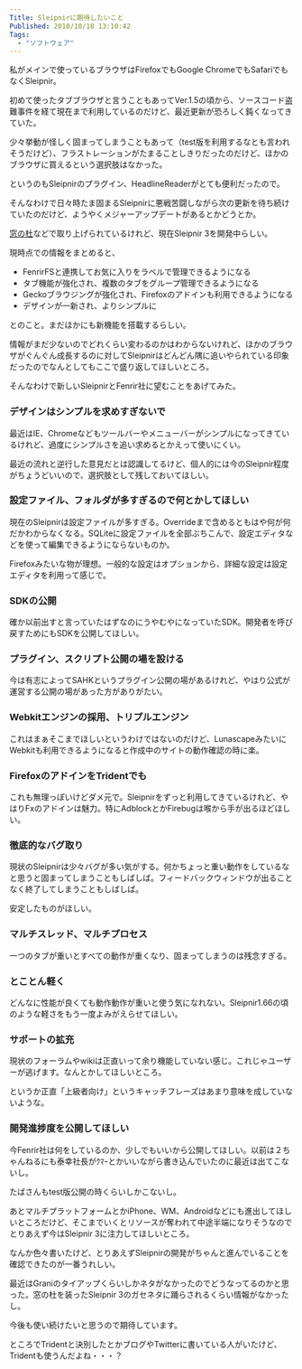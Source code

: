 ```yaml
---
Title: Sleipnirに期待したいこと
Published: 2010/10/18 13:10:42
Tags:
  - "ソフトウェア"
---
```

私がメインで使っているブラウザはFirefoxでもGoogle ChromeでもSafariでもなくSleipnir。

初めて使ったタブブラウザと言うこともあってVer.1.5の頃から、ソースコード盗難事件を経て現在まで利用しているのだけど、最近更新が恐ろしく鈍くなってきていた。

少々挙動が怪しく固まってしまうこともあって（test版を利用するなとも言われそうだけど）、フラストレーションがたまることしきりだったのだけど、ほかのブラウザに買えるという選択肢はなかった。

というのもSleipnirのプラグイン、HeadlineReaderがとても便利だったので。

そんなわけで日々時たま固まるSleipnirに悪戦苦闘しながら次の更新を待ち続けていたのだけど、ようやくメジャーアップデートがあるとかどうとか。

[窓の杜](http://www.forest.impress.co.jp/docs/news/20101018_400833.html)などで取り上げられているけれど、現在Sleipnir 3を開発中らしい。

現時点での情報をまとめると、

- FenrirFSと連携してお気に入りをラベルで管理できるようになる
- タブ機能が強化され、複数のタブをグループ管理できるようになる
- Geckoブラウジングが強化され、Firefoxのアドインも利用できるようになる
- デザインが一新され、よりシンプルに

とのこと。まだほかにも新機能を搭載するらしい。

情報がまだ少ないのでどれくらい変わるのかはわからないけれど、ほかのブラウザがぐんぐん成長するのに対してSleipnirはどんどん隅に追いやられている印象だったのでなんとしてもここで盛り返してほしいところ。

そんなわけで新しいSleipnirとFenrir社に望むことをあげてみた。

### デザインはシンプルを求めすぎないで

最近はIE、Chromeなどもツールバーやメニューバーがシンプルになってきているけれど、過度にシンプルさを追い求めるとかえって使いにくい。

最近の流れと逆行した意見だとは認識してるけど、個人的には今のSleipnir程度がちょうどいいので、選択肢として残しておいてほしい。

### 設定ファイル、フォルダが多すぎるので何とかしてほしい

現在のSleipnirは設定ファイルが多すぎる。Overrideまで含めるともはや何が何だかわからなくなる。SQLiteに設定ファイルを全部ぶちこんで、設定エディタなどを使って編集できるようにならないものか。

Firefoxみたいな物が理想。一般的な設定はオプションから、詳細な設定は設定エディタを利用って感じで。

### SDKの公開

確か以前出すと言っていたはずなのにうやむやになっていたSDK。開発者を呼び戻すためにもSDKを公開してほしい。

### プラグイン、スクリプト公開の場を設ける

今は有志によってSAHKというプラグイン公開の場があるけれど、やはり公式が運営する公開の場があった方がありがたい。

### Webkitエンジンの採用、トリプルエンジン

これはまぁそこまでほしいというわけではないのだけど、LunascapeみたいにWebkitも利用できるようになると作成中のサイトの動作確認の時に楽。

### FirefoxのアドインをTridentでも

これも無理っぽいけどダメ元で。Sleipnirをずっと利用してきているけれど、やはりFxのアドインは魅力。特にAdblockとかFirebugは喉から手が出るほどほしい。

### 徹底的なバグ取り

現状のSleipnirは少々バグが多い気がする。何かちょっと重い動作をしているなと思うと固まってしまうこともしばしば。フィードバックウィンドウが出ることなく終了してしまうこともしばしば。

安定したものがほしい。

### マルチスレッド、マルチプロセス

一つのタブが重いとすべての動作が重くなり、固まってしまうのは残念すぎる。

### とことん軽く

どんなに性能が良くても動作動作が重いと使う気になれない。Sleipnir1.66の頃のような軽さをもう一度よみがえらせてほしい。

### サポートの拡充

現状のフォーラムやwikiは正直いって余り機能していない感じ。これじゃユーザーが逃げます。なんとかしてほしいところ。

というか正直「上級者向け」というキャッチフレーズはあまり意味を成していないような。

### 開発進捗度を公開してほしい

今Fenrir社は何をしているのか、少しでもいいから公開してほしい。以前は２ちゃんねるにも泰幸社長がｸﾏｰとかいいながら書き込んでいたのに最近は出てこないし。

たばさんもtest版公開の時くらいしかこないし。

あとマルチプラットフォームとかiPhone、WM、Androidなどにも進出してほしいところだけど、そこまでいくとリソースが奪われて中途半端になりそうなのでとりあえず今はSleipnir 3に注力してほしいところ。

なんか色々書いたけど、とりあえずSleipnirの開発がちゃんと進んでいることを確認できたのが一番うれしい。

最近はGraniのタイアップくらいしかネタがなかったのでどうなってるのかと思った。窓の杜を装ったSleipnir 3のガセネタに踊らされるくらい情報がなかったし。

今後も使い続けたいと思うので期待しています。

ところでTridentと決別したとかブログやTwitterに書いている人がいたけど、Tridentも使うんだよね・・・？